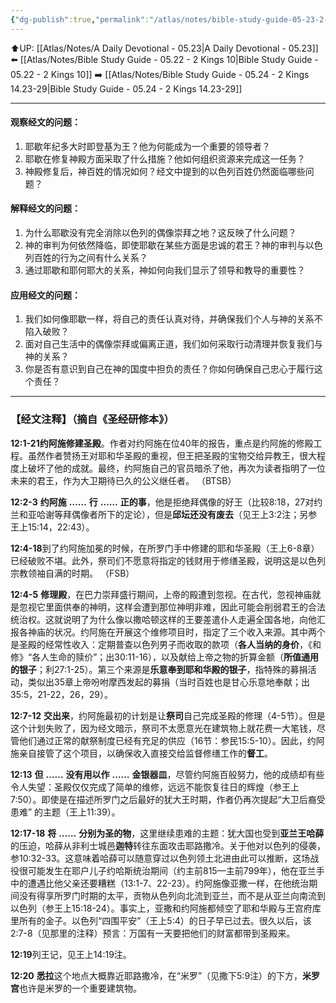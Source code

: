 ```yaml
---
{"dg-publish":true,"permalink":"/atlas/notes/bible-study-guide-05-23-2-kings-12-01-18/"}
---
```


⬆️UP: [[Atlas/Notes/A Daily Devotional - 05.23\|A Daily Devotional - 05.23]]
⬅️ [[Atlas/Notes/Bible Study Guide - 05.22 - 2 Kings 10\|Bible Study Guide - 05.22 - 2 Kings 10]]
➡️ [[Atlas/Notes/Bible Study Guide - 05.24 - 2 Kings 14.23-29\|Bible Study Guide - 05.24 - 2 Kings 14.23-29]] 

---

#### 观察经文的问题：

1. 耶歇年纪多大时即登基为王？他为何能成为一个重要的领导者？
2. 耶歇在修复神殿方面采取了什么措施？他如何组织资源来完成这一任务？
3. 神殿修复后，神百姓的情况如何？经文中提到的以色列百姓仍然面临哪些问题？

#### 解释经文的问题：

1. 为什么耶歇没有完全消除以色列的偶像崇拜之地？这反映了什么问题？
2. 神的审判为何依然降临，即使耶歇在某些方面是忠诚的君王？神的审判与以色列百姓的行为之间有什么关系？
3. 通过耶歇和耶何耶大的关系，神如何向我们显示了领导和教导的重要性？

#### 应用经文的问题：

1. 我们如何像耶歇一样，将自己的责任认真对待，并确保我们个人与神的关系不陷入破败？
2. 面对自己生活中的偶像崇拜或偏离正道，我们如何采取行动清理并恢复我们与神的关系？
3. 你是否有意识到自己在神的国度中担负的责任？你如何确保自己忠心于履行这个责任？


---
### 【经文注释】（摘自《圣经研修本》）

**12:1-21约阿施修建圣殿**。作者对约阿施在位40年的报告，重点是约阿施的修殿工程。虽然作者赞扬王对耶和华圣殿的重视，但王把圣殿的宝物交给异教王，很大程度上破坏了他的成就。最终，约阿施自己的官员暗杀了他，再次为读者指明了一位未来的君王，作为大卫期待已久的公义继任者。 （BTSB）

**12:2-3** **约阿施** **……** **行** **……** **正的事**，他是拒绝拜偶像的好王（比较8:18，27对约兰和亚哈谢等拜偶像者所下的定论），但是**邱坛还没有废去**（见王上3:2注；另参王上15:14，22:43）。

**12:4-18**到了约阿施加冕的时候，在所罗门手中修建的耶和华圣殿（王上6-8章）已经破败不堪。此外，祭司们不愿意将指定的钱财用于修缮圣殿，说明这是以色列宗教领袖自满的时期。 （FSB）

**12:4-5** **修理殿**，在巴力崇拜盛行期间，上帝的殿遭到忽视。在古代，忽视神庙就是忽视它里面供奉的神明，这样会遭到那位神明非难，因此可能会削弱君王的合法统治权。这就说明了为什么像以撒哈顿这样的王要差遣仆人走遍全国各地，向他汇报各神庙的状况。约阿施在开展这个维修项目时，指定了三个收入来源。其中两个是圣殿的经常性收入：定期普查以色列男子而收取的款项（**各人当纳的身价**，《和修》“各人生命的赎价”；出30:11-16），以及献给上帝之物的折算金额（**所值通用的银子**；利27:1-25）。第三个来源是**乐意奉到耶和华殿的银子**，指特殊的募捐活动，类似出35章上帝吩咐摩西发起的募捐（当时百姓也是甘心乐意地奉献；出35:5，21-22，26，29）。

**12:7-12** **交出来**，约阿施最初的计划是让**祭司**自己完成圣殿的修理（4-5节）。但是这个计划失败了，因为经文暗示，祭司不太愿意光在建筑物上就花费一大笔钱，尽管他们通过正常的献祭制度已经有充足的供应（16节：参民15:5-10）。因此，约阿施亲自接管了这个项目，以确保收入直接交给监督修缮工作的**督工**。

**12:13** **但** **……** **没有用以作** **……** **金银器皿**，尽管约阿施百般努力，他的成绩却有些令人失望：圣殿仅仅完成了简单的维修，远远不能恢复往日的辉煌（参王上7:50）。即使是在描述所罗门之后最好的犹大王时期，作者仍再次提起“大卫后裔受患难” 的主题（王上11:39）。

**12:17-18** **将** **……** **分别为圣的物**，这里继续患难的主题：犹大国也受到**亚兰王哈薛**的压迫，哈薛从非利士城邑**迦特**转往东面攻击耶路撒冷。关于他对以色列的侵袭，参10:32-33。这意味着哈薛可以随意穿过以色列领土北进由此可以推断，这场战役很可能发生在耶户儿子约哈斯统治期间（约主前815—主前799年），他在亚兰手中的遭遇比他父亲还要糟糕（13:1-7、22-23）。约阿施像亚撒一样，在他统治期间没有得享所罗门时期的太平，贡物从色列向北流到亚兰，而不是从亚兰向南流到以色列（参王上15:18-24）。事实上，亚撒和约阿施都倾空了耶和华殿与王宫府库里所有的金子。以色列“四围平安”（王上5:4）的日子早已过去。很久以后，该2:7-8（见那里的注释）预言：万国有一天要把他们的财富都带到圣殿来。

**12:19**列王记，见王上14:19注。

**12:20** **悉拉**这个地点大概靠近耶路撒冷，在“米罗”（见撒下5:9注）的下方，**米罗宫**也许是米罗的一个重要建筑物。